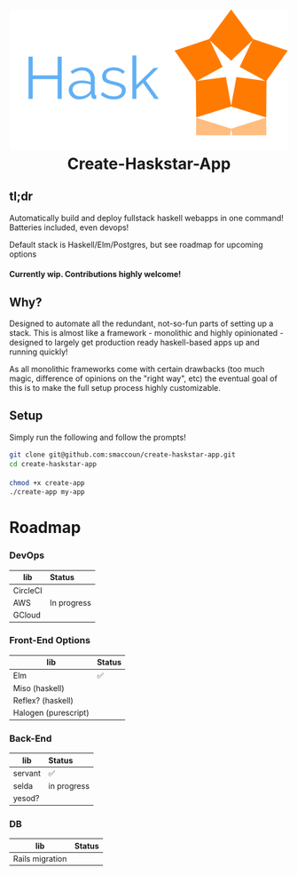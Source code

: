 <h1 align="center">
  <img src="./logo.png"/><br>
  Create-Haskstar-App 
</h1>

## tl;dr
Automatically build and deploy fullstack haskell webapps in one command!
Batteries included, even devops!

Default stack is Haskell/Elm/Postgres, but see roadmap for upcoming options

#### Currently wip. Contributions highly welcome!

## Why?

Designed to automate all the redundant, not-so-fun parts of setting up a stack.
This is almost like a framework - monolithic and highly opinionated - 
designed to largely get production ready haskell-based apps up and running quickly!

As all monolithic frameworks come with certain drawbacks (too much magic, difference of opinions on the "right way", etc)
the eventual goal of this is to make the full setup process highly customizable.


## Setup

Simply run the following and follow the prompts!
```bash
git clone git@github.com:smaccoun/create-haskstar-app.git
cd create-haskstar-app

chmod +x create-app
./create-app my-app
```


# Roadmap

### DevOps

|   lib    | Status   |
|----------|:---------|
| CircleCI |          |
| AWS      |   In progress    |
| GCloud   |      |


### Front-End Options

|   lib    | Status   |
|----------|:---------|
| Elm      |   ✅ 
| Miso (haskell)  |      |
| Reflex? (haskell)    |          |
| Halogen (purescript)    |          |

### Back-End

|   lib    | Status   |
|----------|:---------|
| servant  |   ✅ 
| selda    |   in progress
| yesod?    |          |


### DB

|   lib    | Status   |
|----------|:---------|
| Rails migration |      |


